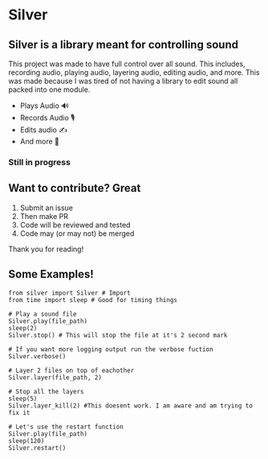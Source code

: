 # Silver

## Silver is a library meant for controlling sound

This project was made to have full control over all sound. This includes, recording audio, playing audio, layering audio, editing audio, and more. This was made because I was tired of not having a library to edit sound all packed into one module. 

* Plays Audio 🔊
* Records Audio 🎙️
* Edits audio ✍️
* And more 🥰

### Still in progress


## Want to contribute? Great

1. Submit an issue
2. Then make PR
3. Code will be reviewed and tested
4. Code may (or may not) be merged

Thank you for reading!


## Some Examples!

```
from silver import Silver # Import
from time import sleep # Good for timing things

# Play a sound file
Silver.play(file_path)
sleep(2)
Silver.stop() # This will stop the file at it's 2 second mark

# If you want more logging output run the verbose fuction
Silver.verbose()

# Layer 2 files on top of eachother
Silver.layer(file_path, 2)

# Stop all the layers
sleep(5)
Silver.layer_kill(2) #This doesent work. I am aware and am trying to fix it

# Let's use the restart function
Silver.play(file_path)
sleep(120)
Silver.restart()

```

